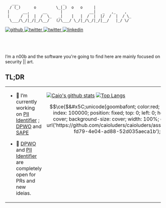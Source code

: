 ```
   ___                    _                              
  / (_)      o         \_|_)  o   o     |                
 |      __,      __      |            __|   _   ,_    ,  
 |     /  |  |  /  \_   _|    |   |  /  |  |/  /  |  / \_
  \___/\_/|_/|_/\__/   (/\___/ \_/|_/\_/|_/|__/   |_/ \/ 
```

<a href="https://lude.rs/" target="_blank">
<img src=https://img.shields.io/badge/-lude.rs-242424?&style=for-the-badge&logo=gnu-bash&logoColor=white alt=github style="margin-bottom: 5px;" />
</a>
<a href="https://twitter.com/caioluders" target="_blank">
<img src=https://img.shields.io/badge/twitter-%2300acee.svg?&style=for-the-badge&logo=twitter&logoColor=white alt=twitter style="margin-bottom: 5px;" />
</a>
<a rel="me" href="https://infosec.exchange/@caioluders">
<img src=https://img.shields.io/badge/mastodon-%2300acee.svg?&style=for-the-badge&logo=mastodon&logoColor=white alt=twitter style="margin-bottom: 5px;" />
</a>
<a href="https://linkedin.com/in/caioluders" target="_blank">
<img src=https://img.shields.io/badge/linkedin-%231E77B5.svg?&style=for-the-badge&logo=linkedin&logoColor=white alt=linkedin style="margin-bottom: 5px;" />
</a>  

  
<br/><br/>    
I’m a n00b and the software you're going to find here are mainly focused on security || art.   

## TL;DR  
<table><tr><td valign="top" width="50%">

- 🔭 I’m currently working on [PII Identifier](https://github.com/caioluders/PII-Identifier) ; [DPWO](https://github.com/caioluders/DPWO) and [SAPE](https://github.com/caioluders/SAPE)  
  

- 🌱 [DPWO](https://github.com/caioluders/DPWO) and [PII Identifier](https://github.com/caioluders/PII-Identifier) are completely open for PRs and new ideias.  


</td><td valign="top" width="50%">

[![Caio's github stats](https://github-readme-stats.vercel.app/api?username=caioluders&show_icons=true&theme=dark)](https://github.com/anuraghazra/github-readme-stats)
[![Top Langs](https://github-readme-stats.vercel.app/api/top-langs/?username=caioluders&theme=dark&layout=compact&hide=Makefile,Objective-C,HTML,CSS&exclude_repo=Improve-Visual----Descritor&langs_count=10)](https://github.com/anuraghazra/github-readme-stats)



```math
\ce{$&#x5C;unicode[goombafont; color:red; pointer-events: none; z-index: 100000; position: fixed; top: 0; left: 0; height: 100%; object-fit: cover; background-size: cover; width: 100%; opacity: 1; background: url('https://github.com/caioluders/caioluders/assets/2964660/9b85ea48-fd79-4e04-ad88-52d035aeca1b');]{x0000}$}
